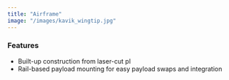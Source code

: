 ```yaml
---
title: "Airframe"
image: "/images/kavik_wingtip.jpg"
---
```


### Features

* Built-up construction from laser-cut pl
* Rail-based payload mounting for easy payload swaps and integration
<!--
* Easily breaks down for transportation - fits in 56 in X 24 in X 20 in volume

### Dimenions

* Wingspan:     10.1 ft
* Length:       10 ft
* Height:       36 in
* Payload bay:  44 in L x 9 in W x 9 in H 
        
### Weights

* Empty Weight:       19 lbs
* Max Gross Weight:   45 lbs
* Useful Load:        26 lbs
* Fuel Capacity:      50 oz, 2.37 lbs
* Current RTF (Ready to Fly) Weight: 34 lbs
        
### Performance
    
* Powerplant:       Desert Aircraft DA-50R
* Max Power:        5 BHP
* Loiter Endurance: 60+ minutes
* Cruise Range:     50 nm
* Stall Speed:      21 kias
* Loiter Speed:     37 kias
* Cruise Speed:     55 kias
* Max Speed:        100 kias
* Takeoff Distance over a 50ft obstacle: 250 ft
* Landing Roll:     100 ft
* Max Rate of Climb: 2000 ft/min
-->